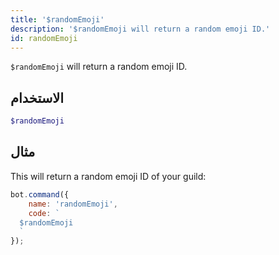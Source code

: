```yaml
---
title: '$randomEmoji'
description: '$randomEmoji will return a random emoji ID.'
id: randomEmoji
---
```


`$randomEmoji` will return a random emoji ID.

## الاستخدام

```php
$randomEmoji
```

## مثال

This will return a random emoji ID of your guild:

```javascript
bot.command({
    name: 'randomEmoji',
    code: `
  $randomEmoji
  `
});
```
